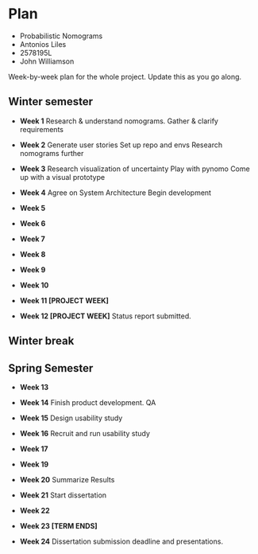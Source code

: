 # Plan

* Probabilistic Nomograms
* Antonios Liles
* 2578195L
* John Williamson

Week-by-week plan for the whole project. Update this as you go along.

## Winter semester

* **Week 1**
Research & understand nomograms.
Gather & clarify requirements

* **Week 2**
Generate user stories
Set up repo and envs
Research nomograms further

* **Week 3**
Research visualization of uncertainty
Play with pynomo
Come up with a visual prototype

* **Week 4**
Agree on System Architecture
Begin development

* **Week 5**
* **Week 6**
* **Week 7**
* **Week 8**
* **Week 9**
* **Week 10**
* **Week 11 [PROJECT WEEK]**
* **Week 12 [PROJECT WEEK]** Status report submitted.

## Winter break

## Spring Semester

* **Week 13**
* **Week 14**
Finish product development.
QA
* **Week 15**
Design usability study

* **Week 16**
Recruit and run usability study

* **Week 17**
* **Week 19**

* **Week 20**
Summarize Results
* **Week 21**
Start dissertation
* **Week 22**
* **Week 23 [TERM ENDS]**
* **Week 24** Dissertation submission deadline and presentations.

